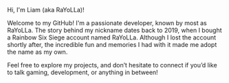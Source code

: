 Hi, I'm Liam (aka RaYoLLa)!

Welcome to my GitHub! I'm a passionate developer, known by most as RaYoLLa. The story behind my nickname dates back to 2019, when I bought a Rainbow Six Siege account named RaYoLLa. Although I lost the account shortly after, the incredible fun and memories I had with it made me adopt the name as my own.

Feel free to explore my projects, and don’t hesitate to connect if you’d like to talk gaming, development, or anything in between!
